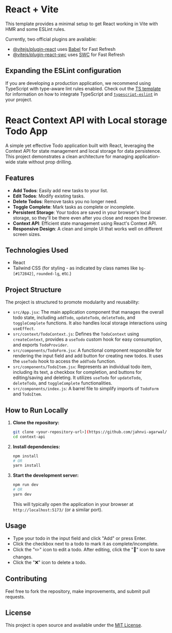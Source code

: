 # React + Vite

This template provides a minimal setup to get React working in Vite with HMR and some ESLint rules.

Currently, two official plugins are available:

- [@vitejs/plugin-react](https://github.com/vitejs/vite-plugin-react/blob/main/packages/plugin-react) uses [Babel](https://babeljs.io/) for Fast Refresh
- [@vitejs/plugin-react-swc](https://github.com/vitejs/vite-plugin-react/blob/main/packages/plugin-react-swc) uses [SWC](https://swc.rs/) for Fast Refresh

## Expanding the ESLint configuration

If you are developing a production application, we recommend using TypeScript with type-aware lint rules enabled. Check out the [TS template](https://github.com/vitejs/vite/tree/main/packages/create-vite/template-react-ts) for information on how to integrate TypeScript and [`typescript-eslint`](https://typescript-eslint.io) in your project.


# React Context API with Local storage Todo App

A simple yet effective Todo application built with React, leveraging the Context API for state management and local storage for data persistence. This project demonstrates a clean architecture for managing application-wide state without prop drilling.

## Features

* **Add Todos**: Easily add new tasks to your list.
* **Edit Todos**: Modify existing tasks.
* **Delete Todos**: Remove tasks you no longer need.
* **Toggle Complete**: Mark tasks as complete or incomplete.
* **Persistent Storage**: Your todos are saved in your browser's local storage, so they'll be there even after you close and reopen the browser.
* **Context API**: Efficient state management using React's Context API.
* **Responsive Design**: A clean and simple UI that works well on different screen sizes.

## Technologies Used

* React
* Tailwind CSS (for styling - as indicated by class names like `bg-[#172842]`, `rounded-lg`, etc.)

## Project Structure

The project is structured to promote modularity and reusability:

* `src/App.jsx`: The main application component that manages the overall todo state, including `addTodo`, `updateTodo`, `deleteTodo`, and `toggleComplete` functions. It also handles local storage interactions using `useEffect`.
* `src/context/TodoContext.js`: Defines the `TodoContext` using `createContext`, provides a `useTodo` custom hook for easy consumption, and exports `TodoProvider`.
* `src/components/TodoForm.jsx`: A functional component responsible for rendering the input field and add button for creating new todos. It uses the `useTodo` hook to access the `addTodo` function.
* `src/components/TodoItem.jsx`: Represents an individual todo item, including its text, a checkbox for completion, and buttons for editing/saving and deleting. It utilizes `useTodo` for `updateTodo`, `deleteTodo`, and `toggleComplete` functionalities.
* `src/components/index.js`: A barrel file to simplify imports of `TodoForm` and `TodoItem`.

## How to Run Locally

1.  **Clone the repository:**
    ```bash
    git clone <your-repository-url>](https://github.com/jahnvi-agarwal/context-api
    cd context-api
    ```
2.  **Install dependencies:**
    ```bash
    npm install
    # OR
    yarn install
    ```
3.  **Start the development server:**
    ```bash
    npm run dev
    # OR
    yarn dev
    ```
    This will typically open the application in your browser at `http://localhost:5173/` (or a similar port).

## Usage

* Type your todo in the input field and click "Add" or press Enter.
* Click the checkbox next to a todo to mark it as complete/incomplete.
* Click the "✏️" icon to edit a todo. After editing, click the "📁" icon to save changes.
* Click the "❌" icon to delete a todo.

## Contributing

Feel free to fork the repository, make improvements, and submit pull requests.

## License

This project is open source and available under the [MIT License](LICENSE).
